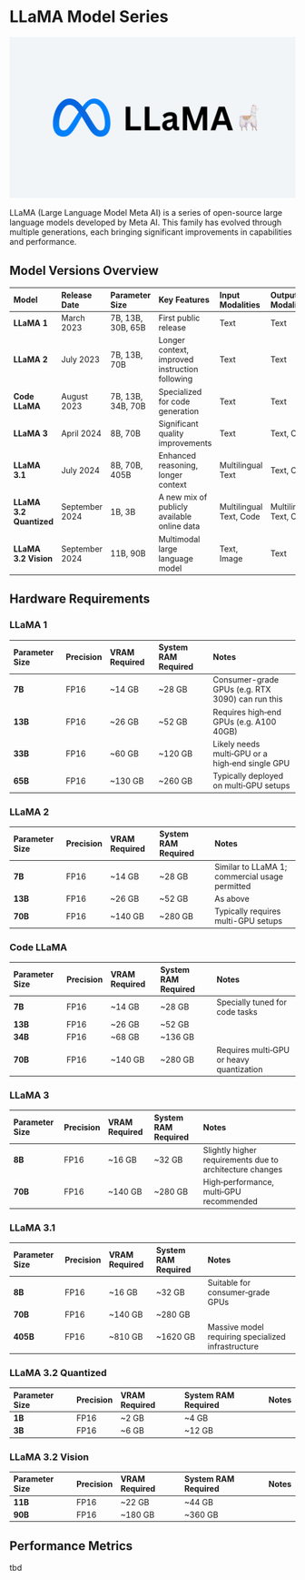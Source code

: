 # LLaMA Model Series

![LLaMA Logo](../../assets/images/models/llama-logo.png)

LLaMA (Large Language Model Meta AI) is a series of open-source large language models developed by Meta AI. This family has evolved through multiple generations, each bringing significant improvements in capabilities and performance.

## Model Versions Overview

| Model | Release Date | Parameter Size | Key Features | Input Modalities | Output Modalities |
|:------|:-------------|:---------------|:-------------|:-----------------|:------------------|
| **LLaMA 1** | March 2023 | 7B, 13B, 30B, 65B | First public release | Text | Text |
| **LLaMA 2** | July 2023 | 7B, 13B, 70B | Longer context, improved instruction following | Text | Text |
| **Code LLaMA** | August 2023 | 7B, 13B, 34B, 70B | Specialized for code generation | Text | Text |
| **LLaMA 3** | April 2024 | 8B, 70B | Significant quality improvements | Text | Text, Code |
| **LLaMA 3.1** | July 2024 | 8B, 70B, 405B | Enhanced reasoning, longer context | Multilingual Text | Text, Code |
| **LLaMA 3.2 Quantized** | September 2024 | 1B, 3B | A new mix of publicly available online data | Multilingual Text, Code | Multilingual Text, Code |
| **LLaMA 3.2 Vision** | September 2024 | 11B, 90B | Multimodal large language model | Text, Image | Text |


## Hardware Requirements

### LLaMA 1

| Parameter Size | Precision | VRAM Required | System RAM Required | Notes |
|:---------------|:----------|:--------------|:--------------------|:------|
| **7B** | FP16 | ~14 GB | ~28 GB | Consumer-grade GPUs (e.g. RTX 3090) can run this |
| **13B** | FP16 | ~26 GB | ~52 GB | Requires high‑end GPUs (e.g. A100 40GB) |
| **33B** | FP16 | ~60 GB | ~120 GB | Likely needs multi‑GPU or a high‑end single GPU |
| **65B** | FP16 | ~130 GB | ~260 GB | Typically deployed on multi‑GPU setups |

### LLaMA 2

| Parameter Size | Precision | VRAM Required | System RAM Required | Notes |
|:---------------|:----------|:--------------|:--------------------|:------|
| **7B** | FP16 | ~14 GB | ~28 GB | Similar to LLaMA 1; commercial usage permitted |
| **13B** | FP16 | ~26 GB | ~52 GB | As above |
| **70B** | FP16 | ~140 GB | ~280 GB | Typically requires multi-GPU setups |

### Code LLaMA

| Parameter Size | Precision | VRAM Required | System RAM Required | Notes |
|:---------------|:----------|:--------------|:--------------------|:------|
| **7B** | FP16 | ~14 GB | ~28 GB | Specially tuned for code tasks |
| **13B** | FP16 | ~26 GB | ~52 GB | |
| **34B** | FP16 | ~68 GB | ~136 GB | |
| **70B** | FP16 | ~140 GB | ~280 GB | Requires multi‑GPU or heavy quantization |

### LLaMA 3

| Parameter Size | Precision | VRAM Required | System RAM Required | Notes |
|:---------------|:----------|:--------------|:--------------------|:------|
| **8B** | FP16 | ~16 GB | ~32 GB | Slightly higher requirements due to architecture changes |
| **70B** | FP16 | ~140 GB | ~280 GB | High‑performance, multi‑GPU recommended |

### LLaMA 3.1

| Parameter Size | Precision | VRAM Required | System RAM Required | Notes |
|:---------------|:----------|:--------------|:--------------------|:------|
| **8B** | FP16 | ~16 GB | ~32 GB | Suitable for consumer‑grade GPUs |
| **70B** | FP16 | ~140 GB | ~280 GB | |
| **405B** | FP16 | ~810 GB | ~1620 GB | Massive model requiring specialized infrastructure |

### LLaMA 3.2 Quantized

| Parameter Size | Precision | VRAM Required | System RAM Required | Notes |
|:---------------|:----------|:--------------|:--------------------|:------|
| **1B** | FP16 | ~2 GB | ~4 GB | |
| **3B** | FP16 | ~6 GB | ~12 GB | |


### LLaMA 3.2 Vision

| Parameter Size | Precision | VRAM Required | System RAM Required | Notes |
|:---------------|:----------|:--------------|:--------------------|:------|
| **11B** | FP16 | ~22 GB | ~44 GB | |
| **90B** | FP16 | ~180 GB | ~360 GB | |

## Performance Metrics
tbd